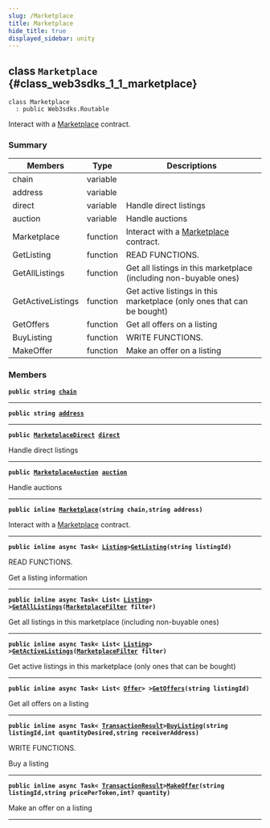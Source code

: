```yaml
---
slug: /Marketplace
title: Marketplace
hide_title: true
displayed_sidebar: unity
---
```


## class `Marketplace` {#class_web3sdks_1_1_marketplace}

```
class Marketplace
  : public Web3sdks.Routable
```

Interact with a [Marketplace](#class_web3sdks_1_1_marketplace) contract.

### Summary

| Members           | Type     | Descriptions                                                             |
| ----------------- | -------- | ------------------------------------------------------------------------ |
| chain             | variable |                                                                          |
| address           | variable |                                                                          |
| direct            | variable | Handle direct listings                                                   |
| auction           | variable | Handle auctions                                                          |
| Marketplace       | function | Interact with a [Marketplace](#class_web3sdks_1_1_marketplace) contract. |
| GetListing        | function | READ FUNCTIONS.                                                          |
| GetAllListings    | function | Get all listings in this marketplace (including non-buyable ones)        |
| GetActiveListings | function | Get active listings in this marketplace (only ones that can be bought)   |
| GetOffers         | function | Get all offers on a listing                                              |
| BuyListing        | function | WRITE FUNCTIONS.                                                         |
| MakeOffer         | function | Make an offer on a listing                                               |

### Members

**`public string `[`chain`](#class_web3sdks_1_1_marketplace_1a29198058e94889f280093d44b4ee55d2)**

---

**`public string `[`address`](#class_web3sdks_1_1_marketplace_1af4d8e43c01a267c50a7104b88ed26eab)**

---

**`public `[`MarketplaceDirect`](docs/unity/MarketplaceDirect.md#class_web3sdks_1_1_marketplace_direct)` `[`direct`](#class_web3sdks_1_1_marketplace_1a122030796b9dd39b5515e2b1ebdf203f)**

Handle direct listings

---

**`public `[`MarketplaceAuction`](docs/unity/MarketplaceAuction.md#class_web3sdks_1_1_marketplace_auction)` `[`auction`](#class_web3sdks_1_1_marketplace_1a4b3b6a5c3cd7d949d0d5daa1db870e54)**

Handle auctions

---

**`public inline `[`Marketplace`](#class_web3sdks_1_1_marketplace_1ae9f5fee7e78e1db8e1e2de8e8e763ce3)`(string chain,string address)`**

Interact with a [Marketplace](#class_web3sdks_1_1_marketplace) contract.

---

**`public inline async Task< `[`Listing`](docs/unity/Listing.md#class_web3sdks_1_1_listing)`>`[`GetListing`](#class_web3sdks_1_1_marketplace_1aa2506d499cf41c394b901d90cf1afecf)`(string listingId)`**

READ FUNCTIONS.

Get a listing information

---

**`public inline async Task< List< `[`Listing`](docs/unity/Listing.md#class_web3sdks_1_1_listing)`> >`[`GetAllListings`](#class_web3sdks_1_1_marketplace_1a258a8094a882113a15514d298a46fb74)`(`[`MarketplaceFilter`](docs/unity/MarketplaceFilter.md#class_web3sdks_1_1_marketplace_filter)` filter)`**

Get all listings in this marketplace (including non-buyable ones)

---

**`public inline async Task< List< `[`Listing`](docs/unity/Listing.md#class_web3sdks_1_1_listing)`> >`[`GetActiveListings`](#class_web3sdks_1_1_marketplace_1abd3205f14d2e2d4f28db17b800d485ac)`(`[`MarketplaceFilter`](docs/unity/MarketplaceFilter.md#class_web3sdks_1_1_marketplace_filter)` filter)`**

Get active listings in this marketplace (only ones that can be bought)

---

**`public inline async Task< List< `[`Offer`](docs/unity/Offer.md#struct_web3sdks_1_1_offer)`> >`[`GetOffers`](#class_web3sdks_1_1_marketplace_1af0ba39e692b262fae3871c2d6874318c)`(string listingId)`**

Get all offers on a listing

---

**`public inline async Task< `[`TransactionResult`](docs/unity/TransactionResult.md#class_web3sdks_1_1_transaction_result)`>`[`BuyListing`](#class_web3sdks_1_1_marketplace_1a7490b25b2f4d8cfb91cd9dfe378f7597)`(string listingId,int quantityDesired,string receiverAddress)`**

WRITE FUNCTIONS.

Buy a listing

---

**`public inline async Task< `[`TransactionResult`](docs/unity/TransactionResult.md#class_web3sdks_1_1_transaction_result)`>`[`MakeOffer`](#class_web3sdks_1_1_marketplace_1abbbca7e3bb6f03ef1449f875c1e38e6d)`(string listingId,string pricePerToken,int? quantity)`**

Make an offer on a listing

---
